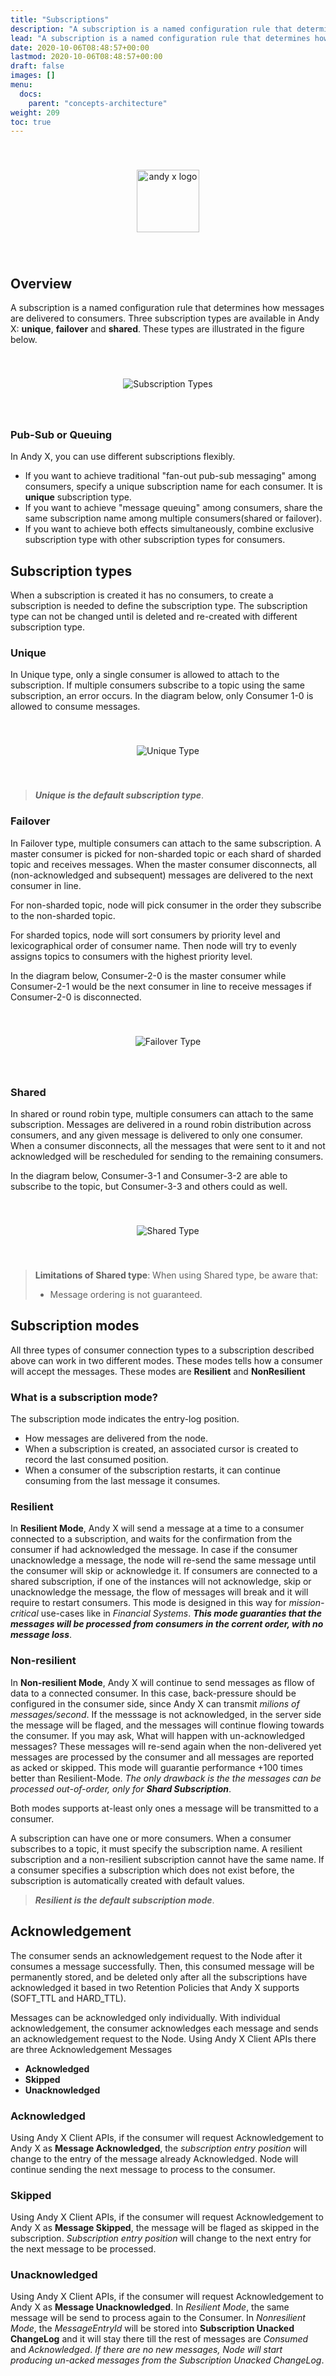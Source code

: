 ```yaml
---
title: "Subscriptions"
description: "A subscription is a named configuration rule that determines how messages are delivered to consumers."
lead: "A subscription is a named configuration rule that determines how messages are delivered to consumers."
date: 2020-10-06T08:48:57+00:00
lastmod: 2020-10-06T08:48:57+00:00
draft: false
images: []
menu:
  docs:
    parent: "concepts-architecture"
weight: 209
toc: true
---
```


<center><img src="/images/T1.png" style="height:100px; margin-top: 40px; margin-bottom: 40px" alt="andy x logo" align="middle"></center>

## Overview

A subscription is a named configuration rule that determines how messages are delivered to consumers. Three subscription types are available in Andy X: **unique**, **failover** and **shared**.
These types are illustrated in the figure below.
<center><img src="/images/andyx-subscriptions-types.png" style="margin-top: 40px; margin-bottom: 40px" alt="Subscription Types" align="middle"></center>

### Pub-Sub or Queuing

In Andy X, you can use different subscriptions flexibly.

* If you want to achieve traditional "fan-out pub-sub messaging" among consumers, specify a unique subscription name for each consumer. It is **unique** subscription type.
* If you want to achieve "message queuing" among consumers, share the same subscription name among multiple consumers(shared or failover).
* If you want to achieve both effects simultaneously, combine exclusive subscription type with other subscription types for consumers.

## Subscription types

When a subscription is created it has no consumers, to create a subscription is needed to define the subscription type. The subscription type can not be changed until is deleted and re-created with different subscription type.

### Unique

In Unique type, only a single consumer is allowed to attach to the subscription. If multiple consumers subscribe to a topic using the same subscription, an error occurs.
In the diagram below, only Consumer 1-0 is allowed to consume messages.
<center><img src="/images/andyx-subscriptions-unique.png" style="margin-top: 40px; margin-bottom: 40px" alt="Unique Type" align="middle"></center>

> ***Unique is the default subscription type***.

### Failover

In Failover type, multiple consumers can attach to the same subscription. A master consumer is picked for non-sharded topic or each shard of sharded topic and receives messages. When the master consumer disconnects, all (non-acknowledged and subsequent) messages are delivered to the next consumer in line.

For non-sharded topic, node will pick consumer in the order they subscribe to the non-sharded topic.

For sharded topics, node will sort consumers by priority level and lexicographical order of consumer name. Then node will try to evenly assigns topics to consumers with the highest priority level.

In the diagram below, Consumer-2-0 is the master consumer while Consumer-2-1 would be the next consumer in line to receive messages if Consumer-2-0 is disconnected.
<center><img src="/images/andyx-subscriptions-failover.png" style="margin-top: 40px; margin-bottom: 40px" alt="Failover Type" align="middle"></center>

### Shared

In shared or round robin type, multiple consumers can attach to the same subscription. Messages are delivered in a round robin distribution across consumers, and any given message is delivered to only one consumer. When a consumer disconnects, all the messages that were sent to it and not acknowledged will be rescheduled for sending to the remaining consumers.

In the diagram below, Consumer-3-1 and Consumer-3-2 are able to subscribe to the topic, but Consumer-3-3 and others could as well.

<center><img src="/images/andyx-subscriptions-shared.png" style="margin-top: 40px; margin-bottom: 40px" alt="Shared Type" align="middle"></center>

> **Limitations of Shared type**:
> When using Shared type, be aware that:
> 
> * Message ordering is not guaranteed.


## Subscription modes

All three types of consumer connection types to a subscription described above can work in two different modes. These modes tells how a consumer will accept the messages. These modes are **Resilient** and **NonResilient**

### What is a subscription mode?

The subscription mode indicates the entry-log position.
* How messages are delivered from the node.
* When a subscription is created, an associated cursor is created to record the last consumed position.
* When a consumer of the subscription restarts, it can continue consuming from the last message it consumes.

### Resilient

In **Resilient Mode**, Andy X will send a message at a time to a consumer connected to a subscription, and waits for the confirmation from the consumer if had acknowledged the message. In case if the consumer unacknowledge a message, the node will re-send the same message until the consumer will skip or acknowledge it. If consumers are connected to a shared subscription, if one of the instances will not acknowledge, skip or unacknowledge the message, the flow of messages will break and it will require to restart consumers. This mode is designed in this way for *mission-critical* use-cases like in *Financial Systems*. ***This mode guaranties that the messages will be processed from consumers in the corrent order, with no message loss***.

### Non-resilient

In **Non-resilient Mode**, Andy X will continue to send messages as fllow of data to a connected consumer. In this case, back-pressure should be configured in the consumer side, since Andy X can transmit *milions of messages/second*. If the messsage is not acknowledged, in the server side the message will be flaged, and the messages will continue flowing towards the consumer. If you may ask, What will happen with un-acknowledged messages?
These messages will re-send again when the non-delivered yet messages are processed by the consumer and all messages are reported as acked or skipped. This mode will guarantie performance +100 times better than Resilient-Mode. *The only drawback is the the messages can be processed out-of-order, only for **Shard Subscription***.

Both modes supports at-least only ones a message will be transmitted to a consumer.


A subscription can have one or more consumers. When a consumer subscribes to a topic, it must specify the subscription name. A resilient subscription and a non-resilient subscription cannot have the same name. If a consumer specifies a subscription which does not exist before, the subscription is automatically created with default values.
> ***Resilient is the default subscription mode***.

## Acknowledgement
The consumer sends an acknowledgement request to the Node after it consumes a message successfully.
Then, this consumed message will be permanently stored, and be deleted only after all the subscriptions have acknowledged it based in two  Retention Policies that Andy X supports (SOFT_TTL and HARD_TTL).

Messages can be acknowledged only individually. With individual acknowledgement, the consumer acknowledges each message and sends an acknowledgement request to the Node.
Using Andy X Client APIs there are three Acknowledgement Messages

* **Acknowledged**
* **Skipped**
* **Unacknowledged**

### Acknowledged

Using Andy X Client APIs, if the consumer will request Acknowledgement to Andy X as **Message Acknowledged**, the *subscription entry position* will change to the entry of the message already Acknowledged. Node will continue sending the next message to process to the consumer.

### Skipped

Using Andy X Client APIs, if the consumer will request Acknowledgement to Andy X as **Message Skipped**, the message will be flaged as skipped in the subscription. *Subscription entry position* will change to the next entry for the next message to be processed.

### Unacknowledged

Using Andy X Client APIs, if the consumer will request Acknowledgement to Andy X as **Message Unacknowledged**. In *Resilient Mode*, the same message will be send to process again to the Consumer. In *Nonresilient Mode*, the *MessageEntryId* will be stored into **Subscription Unacked ChangeLog** and it will stay there till the rest of messages are *Consumed* and *Acknowledged*. *If there are no new messages, Node will start producing un-acked messages from the Subscription Unacked ChangeLog*.
